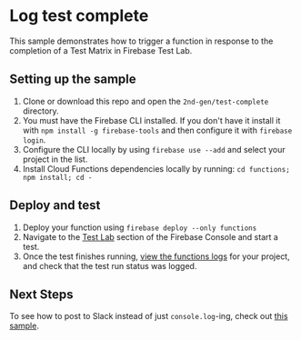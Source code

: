 # Log test complete

This sample demonstrates how to trigger a function in response to the
completion of a Test Matrix in Firebase Test Lab.

## Setting up the sample

1. Clone or download this repo and open the `2nd-gen/test-complete`
   directory.
1. You must have the Firebase CLI installed. If you don't have it install it
   with `npm install -g firebase-tools` and then configure it with
   `firebase login`.
1. Configure the CLI locally by using `firebase use --add` and select your
   project in the list.
1. Install Cloud Functions dependencies locally by running:
   `cd functions; npm install; cd -`

## Deploy and test

1.  Deploy your function using `firebase deploy --only functions`
1.  Navigate to the
    [Test Lab](https://console.firebase.google.com/u/0/project/_/testlab/histories)
    section of the Firebase Console and start a test.
1.  Once the test finishes running,
    [view the functions logs](https://console.firebase.google.com/u/0/project/_/functions/logs?severity=DEBUG)
    for your project, and check that the test run status was logged.

## Next Steps

To see how to post to Slack instead of just `console.log`-ing, check out
[this sample](https://github.com/firebase/functions-samples/tree/main/2nd-gen/testlab-to-slack).
